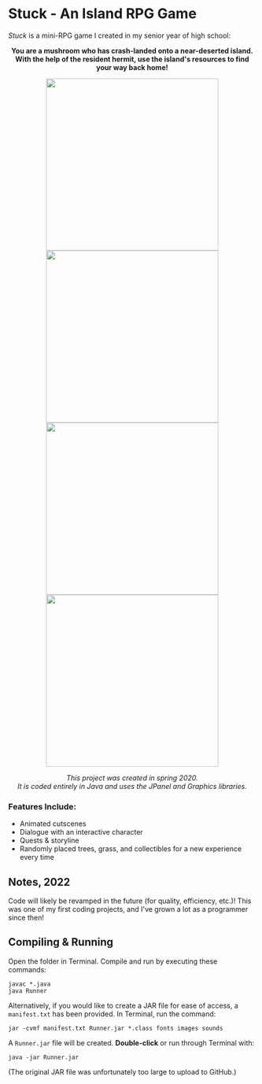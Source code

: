 # Stuck - An Island RPG Game

*Stuck* is a mini-RPG game I created in my senior year of high school:  

 **<p align="center"> You are a mushroom who has crash-landed onto a near-deserted island.  
 With the help of the resident hermit, use the island's resources to find your way back home!** </p>  
 
<p align="center"> <img src="http://g.recordit.co/radkGD4eJF.gif" width="350"> <img src="http://g.recordit.co/w1DzTyxLst.gif" width="350">  
 <img src="http://g.recordit.co/3ppfMhsS0n.gif" width="350"> <img src="http://g.recordit.co/t4bFPEMftB.gif" width="350"> </p>

*<p align="center"> This project was created in spring 2020.   
  It is coded entirely in Java and uses the JPanel and Graphics libraries.* </p>

### Features Include:

- Animated cutscenes  
- Dialogue with an interactive character  
- Quests & storyline
- Randomly placed trees, grass, and collectibles for a new experience every time  

## Notes, 2022
Code will likely be revamped in the future (for quality, efficiency, etc.)! This was one of my first coding projects, and I've grown a lot as a programmer since then!

## Compiling & Running
Open the folder in Terminal. Compile and run by executing these commands:
```
javac *.java
java Runner
```
Alternatively, if you would like to create a JAR file for ease of access, a `manifest.txt` has been provided. In Terminal, run the command:
```
jar -cvmf manifest.txt Runner.jar *.class fonts images sounds
```
A `Runner.jar` file will be created. **Double-click** or run through Terminal with: 
```
java -jar Runner.jar
```
(The original JAR file was unfortunately too large to upload to GitHub.)
